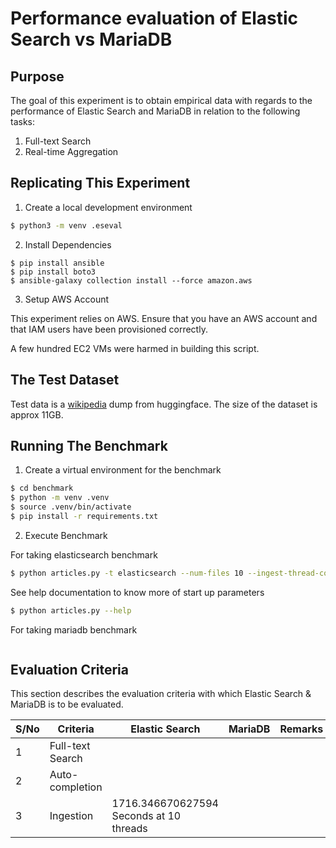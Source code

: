 # Performance evaluation of Elastic Search vs MariaDB

## Purpose
The goal of this experiment is to obtain empirical data with regards to the performance of Elastic Search and MariaDB in relation to the following tasks:

1. Full-text Search
2. Real-time Aggregation

## Replicating This Experiment

1. Create a local development environment

```bash
$ python3 -m venv .eseval
```

2. Install Dependencies

```
$ pip install ansible
$ pip install boto3
$ ansible-galaxy collection install --force amazon.aws
```

3. Setup AWS Account

This experiment relies on AWS. Ensure that you have an AWS account and that IAM users have been provisioned correctly.

A few hundred EC2 VMs were harmed in building this script.

## The Test Dataset

Test data is a [wikipedia](https://huggingface.co/datasets/wikimedia/wikipedia/viewer/20231101.en) dump from huggingface. The size of the dataset is approx 11GB.

## Running The Benchmark

1. Create a virtual environment for the benchmark

```bash
$ cd benchmark
$ python -m venv .venv
$ source .venv/bin/activate
$ pip install -r requirements.txt
```

2. Execute Benchmark

For taking elasticsearch benchmark
```bash
$ python articles.py -t elasticsearch --num-files 10 --ingest-thread-count 10
```

See help documentation to know more of start up parameters
```bash
$ python articles.py --help
```

For taking mariadb benchmark
```bash
```

## Evaluation Criteria
This section describes the evaluation criteria with which Elastic Search & MariaDB is to be evaluated.

|S/No|Criteria|Elastic Search|MariaDB|Remarks|
|----|--------|--------------|-------|-------|
|1   |Full-text Search| | | |
|2   |Auto-completion| | | |
|3   |Ingestion| 1716.346670627594 Seconds at 10 threads||||


